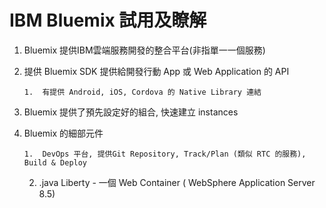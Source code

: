 # IBM Bluemix 試用及瞭解

1.  Bluemix 提供IBM雲端服務開發的整合平台(非指單一一個服務)
2.  提供 Bluemix SDK 提供給開發行動 App 或 Web Application 的 API

        1.  有提供 Android, iOS, Cordova 的 Native Library 連結

3.  Bluemix 提供了預先設定好的組合, 快速建立 instances
4.  Bluemix 的細部元件

        1.  DevOps 平台, 提供Git Repository, Track/Plan (類似 RTC 的服務), Build & Deploy
    2.  .java Liberty - 一個 Web Container ( WebSphere Application Server 8.5)